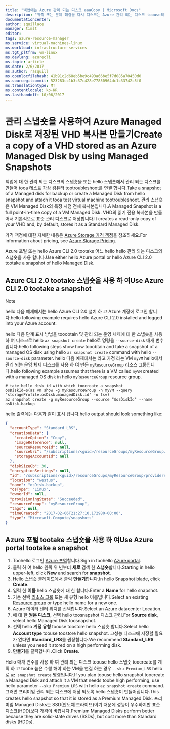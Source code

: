 ```yaml
---
title: "백업에는 Azure 관리 되는 디스크 aaaCopy | Microsoft Docs"
description: "위쪽 또는 문제 해결을 다시 디스크는 Azure 관리 되는 디스크 toouse의 복사본을 발급 하는 toocreate 방법에 대해 알아봅니다."
documentationcenter: 
author: squillace
manager: timlt
editor: 
tags: azure-resource-manager
ms.service: virtual-machines-linux
ms.workload: infrastructure-services
ms.tgt_pltfrm: vm-linux
ms.devlang: azurecli
ms.topic: article
ms.date: 2/6/2017
ms.author: rasquill
ms.openlocfilehash: 41b91c2d68eb5be9c493a66be5f7d085a70450d0
ms.sourcegitcommit: 523283cc1b3c37c428e77850964dc1c33742c5f0
ms.translationtype: MT
ms.contentlocale: ko-KR
ms.lasthandoff: 10/06/2017
---
```

# <a name="create-a-copy-of-a-vhd-stored-as-an-azure-managed-disk-by-using-managed-snapshots"></a><span data-ttu-id="a84b7-103">관리 스냅숏을 사용하여 Azure Managed Disk로 저장된 VHD 복사본 만들기</span><span class="sxs-lookup"><span data-stu-id="a84b7-103">Create a copy of a VHD stored as an Azure Managed Disk by using Managed Snapshots</span></span>
<span data-ttu-id="a84b7-104">백업에 대 한 관리 되는 디스크의 스냅숏을 또는 hello 스냅숏에서 관리 되는 디스크를 만들어 tooa 테스트 가상 컴퓨터 tootroubleshoot를 연결 합니다.</span><span class="sxs-lookup"><span data-stu-id="a84b7-104">Take a snapshot of a Managed disk for backup or create a Managed Disk from hello snapshot and attach it tooa test virtual machine tootroubleshoot.</span></span> <span data-ttu-id="a84b7-105">관리 스냅숏은 VM Managed Disk의 특정 시점 전체 복사본입니다.</span><span class="sxs-lookup"><span data-stu-id="a84b7-105">A Managed Snapshot is a full point-in-time copy of a VM Managed Disk.</span></span> <span data-ttu-id="a84b7-106">VHD의 읽기 전용 복사본을 만들어서 기본적으로 표준 관리 디스크로 저장합니다.</span><span class="sxs-lookup"><span data-stu-id="a84b7-106">It creates a read-only copy of your VHD and, by default, stores it as a Standard Managed Disk.</span></span> 

<span data-ttu-id="a84b7-107">가격 책정에 대한 자세한 내용은 [Azure Storage 가격 책정](https://azure.microsoft.com/pricing/details/managed-disks/)을 참조하세요.</span><span class="sxs-lookup"><span data-stu-id="a84b7-107">For information about pricing, see [Azure Storage Pricing](https://azure.microsoft.com/pricing/details/managed-disks/).</span></span> <!--Add link tootopic or blog post that explains managed disks. -->

<span data-ttu-id="a84b7-108">Azure 포털 또는 hello Azure CLI 2.0 tootake 어느 hello hello 관리 되는 디스크의 스냅숏을 사용 합니다.</span><span class="sxs-lookup"><span data-stu-id="a84b7-108">Use either hello Azure portal or hello Azure CLI 2.0 tootake a snapshot of hello Managed Disk.</span></span>

## <a name="use-azure-cli-20-tootake-a-snapshot"></a><span data-ttu-id="a84b7-109">Azure CLI 2.0 tootake 스냅숏을 사용 하 여</span><span class="sxs-lookup"><span data-stu-id="a84b7-109">Use Azure CLI 2.0 tootake a snapshot</span></span>

> [!NOTE] 
> <span data-ttu-id="a84b7-110">hello 다음 예제에서는 hello Azure CLI 2.0 설치 하 고 Azure 계정에 로그인 합니다.</span><span class="sxs-lookup"><span data-stu-id="a84b7-110">hello following example requires hello Azure CLI 2.0 installed and logged into your Azure account.</span></span>

<span data-ttu-id="a84b7-111">hello 다음 단계 표시 방법을 tooobtain 및 관리 되는 운영 체제에 대 한 스냅숏을 사용 하 여 디스크로 hello `az snapshot create` hello로 명령을 `--source-disk` 매개 변수입니다.</span><span class="sxs-lookup"><span data-stu-id="a84b7-111">hello following steps show how tooobtain and take a snapshot of a managed OS disk using hello `az snapshot create` command with hello `--source-disk` parameter.</span></span> <span data-ttu-id="a84b7-112">hello 다음 예제에서는 라고 가정 라는 VM `myVM` hello에서 관리 되는 운영 체제 디스크를 사용 하 여 만든 `myResourceGroup` 리소스 그룹입니다.</span><span class="sxs-lookup"><span data-stu-id="a84b7-112">hello following example assumes that there is a VM called `myVM` created with a managed OS disk in hello `myResourceGroup` resource group.</span></span>

```azure-cli
# take hello disk id with which toocreate a snapshot
osDiskId=$(az vm show -g myResourceGroup -n myVM --query "storageProfile.osDisk.managedDisk.id" -o tsv)
az snapshot create -g myResourceGroup --source "$osDiskId" --name osDisk-backup
```

<span data-ttu-id="a84b7-113">hello 출력에는 다음과 같이 표시 됩니다.</span><span class="sxs-lookup"><span data-stu-id="a84b7-113">hello output should look something like:</span></span>

```json
{
  "accountType": "Standard_LRS",
  "creationData": {
    "createOption": "Copy",
    "imageReference": null,
    "sourceResourceId": null,
    "sourceUri": "/subscriptions/<guid>/resourceGroups/myResourceGroup/providers/Microsoft.Compute/disks/osdisk_6NexYgkFQU",
    "storageAccountId": null
  },
  "diskSizeGb": 30,
  "encryptionSettings": null,
  "id": "/subscriptions/<guid>/resourceGroups/myResourceGroup/providers/Microsoft.Compute/snapshots/osDisk-backup",
  "location": "westus",
  "name": "osDisk-backup",
  "osType": "Linux",
  "ownerId": null,
  "provisioningState": "Succeeded",
  "resourceGroup": "myResourceGroup",
  "tags": null,
  "timeCreated": "2017-02-06T21:27:10.172980+00:00",
  "type": "Microsoft.Compute/snapshots"
}
```

## <a name="use-azure-portal-tootake-a-snapshot"></a><span data-ttu-id="a84b7-114">Azure 포털 tootake 스냅숏을 사용 하 여</span><span class="sxs-lookup"><span data-stu-id="a84b7-114">Use Azure portal tootake a snapshot</span></span> 

1. <span data-ttu-id="a84b7-115">Toohello 로그인 [Azure 포털](https://portal.azure.com)합니다.</span><span class="sxs-lookup"><span data-stu-id="a84b7-115">Sign in toohello [Azure portal](https://portal.azure.com).</span></span>
2. <span data-ttu-id="a84b7-116">클릭 하 여 hello 왼쪽 위 년부터 **새로** 검색 한 **스냅숏**합니다.</span><span class="sxs-lookup"><span data-stu-id="a84b7-116">Starting in hello upper-left, click **New** and search for **snapshot**.</span></span>
3. <span data-ttu-id="a84b7-117">Hello 스냅숏 블레이드에서 클릭 **만들기**합니다.</span><span class="sxs-lookup"><span data-stu-id="a84b7-117">In hello Snapshot blade, click **Create**.</span></span>
4. <span data-ttu-id="a84b7-118">입력 한 **이름** hello 스냅숏에 대 한 합니다.</span><span class="sxs-lookup"><span data-stu-id="a84b7-118">Enter a **Name** for hello snapshot.</span></span>
5. <span data-ttu-id="a84b7-119">기존 선택 [리소스 그룹](../../azure-resource-manager/resource-group-overview.md#resource-groups) 또는 새 유형 hello 이름입니다.</span><span class="sxs-lookup"><span data-stu-id="a84b7-119">Select an existing [Resource group](../../azure-resource-manager/resource-group-overview.md#resource-groups) or type hello name for a new one.</span></span> 
6. <span data-ttu-id="a84b7-120">Azure 데이터 센터 위치를 선택합니다.</span><span class="sxs-lookup"><span data-stu-id="a84b7-120">Select an Azure datacenter Location.</span></span>  
7. <span data-ttu-id="a84b7-121">에 대 한 **원본 디스크**, 선택 hello toosnapshot 디스크 관리.</span><span class="sxs-lookup"><span data-stu-id="a84b7-121">For **Source disk**, select hello Managed Disk toosnapshot.</span></span>
8. <span data-ttu-id="a84b7-122">선택 hello **계정 유형** toouse toostore hello 스냅숏 합니다.</span><span class="sxs-lookup"><span data-stu-id="a84b7-122">Select hello **Account type** toouse toostore hello snapshot.</span></span> <span data-ttu-id="a84b7-123">고성능 디스크에 저장할 필요가 없다면 **Standard_LRS**를 권장합니다.</span><span class="sxs-lookup"><span data-stu-id="a84b7-123">We recommend **Standard_LRS** unless you need it stored on a high performing disk.</span></span>
9. <span data-ttu-id="a84b7-124">**만들기**를 클릭합니다.</span><span class="sxs-lookup"><span data-stu-id="a84b7-124">Click **Create**.</span></span>

<span data-ttu-id="a84b7-125">Hello 매개 변수를 사용 하 여 관리 되는 디스크 toouse hello 스냅숏 toocreate를 계획 하 고 toobe 높은 수행 해야 하는 VM을 연결 하는 경우 `--sku Premium_LRS` hello로 `az snapshot create` 명령입니다.</span><span class="sxs-lookup"><span data-stu-id="a84b7-125">If you plan toouse hello snapshot toocreate a Managed Disk and attach it a VM that needs toobe high performing, use hello parameter `--sku Premium_LRS` with hello `az snapshot create` command.</span></span> <span data-ttu-id="a84b7-126">그러면 프리미엄 관리 되는 디스크에 저장 되도록 hello 스냅숏이 만들어집니다.</span><span class="sxs-lookup"><span data-stu-id="a84b7-126">This creates hello snapshot so that it is stored as a Premium Managed Disk.</span></span> <span data-ttu-id="a84b7-127">프리미엄 Managed Disks는 SSD(반도체 드라이브)이기 때문에 성능이 우수하지만 표준 디스크(HDD)보다 가격이 비쌉니다.</span><span class="sxs-lookup"><span data-stu-id="a84b7-127">Premium Managed Disks perform better because they are solid-state drives (SSDs), but cost more than Standard disks (HDDs).</span></span>


